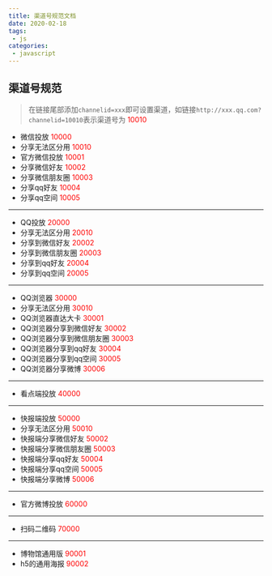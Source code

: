 ```yaml
---
title: 渠道号规范文档
date: 2020-02-18
tags:
 - js
categories:
 - javascript
---
```


## 渠道号规范
> 在链接尾部添加`channelid=xxx`即可设置渠道，如链接`http://xxx.qq.com?channelid=10010`表示渠道号为 <font color='red'> 10010 </font>  

- 微信投放 <font color='red'> 10000 </font>
- 分享无法区分用 <font color='red'> 10010 </font>
- 官方微信投放 <font color='red'> 10001 </font>
- 分享微信好友 <font color='red'> 10002 </font>
- 分享微信朋友圈 <font color='red'> 10003 </font>
- 分享qq好友 <font color='red'> 10004 </font>
- 分享qq空间 <font color='red'> 10005 </font>
----------------
- QQ投放 <font color='red'> 20000 </font>
- 分享无法区分用 <font color='red'> 20010 </font>
- 分享到微信好友 <font color='red'> 20002 </font>
- 分享到微信朋友圈 <font color='red'> 20003 </font>
- 分享到qq好友 <font color='red'> 20004 </font>
- 分享到qq空间 <font color='red'> 20005 </font>
----------------
- QQ浏览器 <font color='red'> 30000 </font> 
- 分享无法区分用 <font color='red'> 30010 </font>
- QQ浏览器直达大卡 <font color='red'> 30001 </font>  
- QQ浏览器分享到微信好友 <font color='red'> 30002 </font>
- QQ浏览器分享到微信朋友圈 <font color='red'> 30003 </font> 
- QQ浏览器分享到qq好友 <font color='red'> 30004 </font> 
- QQ浏览器分享到qq空间 <font color='red'> 30005 </font> 
- QQ浏览器分享微博 <font color='red'> 30006 </font> 
----------------
- 看点端投放 <font color='red'> 40000 </font> 
----------------
- 快报端投放 <font color='red'> 50000 </font> 
- 分享无法区分用 <font color='red'> 50010 </font>
- 快报端分享微信好友 <font color='red'> 50002 </font>
- 快报端分享微信朋友圈 <font color='red'> 50003 </font>
- 快报端分享qq好友 <font color='red'> 50004 </font>
- 快报端分享qq空间 <font color='red'> 50005 </font>
- 快报端分享微博 <font color='red'> 50006 </font>
----------------
- 官方微博投放 <font color='red'> 60000 </font>
----------------
- 扫码二维码 <font color='red'> 70000 </font>
----------------

- 博物馆通用版 <font color='red'> 90001 </font>
- h5的通用海报 <font color='red'> 90002 </font>

